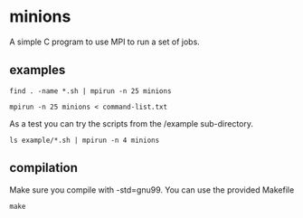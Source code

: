 minions
=======

A simple C program to use MPI to run a set of jobs.

examples
--------

    find . -name *.sh | mpirun -n 25 minions

    mpirun -n 25 minions < command-list.txt

As a test you can try the scripts from the /example
sub-directory.

    ls example/*.sh | mpirun -n 4 minions

compilation
-----------
Make sure you compile with -std=gnu99.  You can
use the provided Makefile

    make
